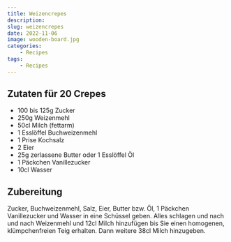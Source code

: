 ```yaml
---
title: Weizencrepes
description: 
slug: weizencrepes
date: 2022-11-06
image: wooden-board.jpg
categories:
    - Recipes
tags:
    - Recipes
---
```


## Zutaten für 20 Crepes

- 100 bis 125g Zucker
- 250g Weizenmehl
- 50cl Milch (fettarm)
- 1 Esslöffel Buchweizenmehl
- 1 Prise Kochsalz
- 2 Eier
- 25g zerlassene Butter oder 1 Esslöffel Öl
- 1 Päckchen Vanillezucker
- 10cl Wasser

## Zubereitung

Zucker, Buchweizenmehl, Salz, Eier, Butter bzw. Öl, 1 Päckchen Vanillezucker und Wasser in eine Schüssel geben. Alles schlagen und nach und nach Weizenmehl und 12cl Milch hinzufügen bis Sie einen homogenen, klümpchenfreien Teig erhalten. Dann weitere 38cl Milch hinzugeben.